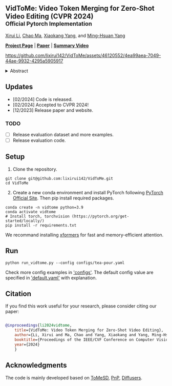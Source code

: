 ## VidToMe: Video Token Merging for Zero-Shot Video Editing (CVPR 2024)<br><sub>Official Pytorch Implementation</sub>

[Xirui Li](https://github.com/lixirui142), [Chao Ma](https://vision.sjtu.edu.cn/), [Xiaokang Yang](https://english.seiee.sjtu.edu.cn/english/detail/842_802.htm), and [Ming-Hsuan Yang](https://faculty.ucmerced.edu/mhyang/)<br>

[**Project Page**](https://vidtome-diffusion.github.io/) | [**Paper**](https://arxiv.org/abs/2312.10656) | [**Summary Video**](https://youtu.be/cZPtwcRepNY)

https://github.com/lixirui142/VidToMe/assets/46120552/4ea99aea-7049-44ae-9932-4295a5905917

<details><summary> Abstract </summary>

> *Diffusion models have made significant advances in generating high-quality images, but their application to video generation has remained challenging due to the complexity of temporal motion. Zero-shot video editing offers a solution by utilizing pre-trained image diffusion models to translate source videos into new ones. Nevertheless, existing methods struggle to maintain strict temporal consistency and efficient memory consumption. In this work, we propose a novel approach to enhance temporal consistency in generated videos by merging self-attention tokens across frames. By aligning and compressing temporally redundant tokens across frames, our method improves temporal coherence and reduces memory consumption in self-attention computations. The merging strategy matches and aligns tokens according to the temporal correspondence between frames, facilitating natural temporal consistency in generated video frames. To manage the complexity of video processing, we divide videos into chunks and develop intra-chunk local token merging and inter-chunk global token merging, ensuring both short-term video continuity and long-term content consistency. Our video editing approach seamlessly extends the advancements in image editing to video editing, rendering favorable results in temporal consistency over state-of-the-art methods.*
</details>

## Updates
- [02/2024] Code is released.
- [02/2024] Accepted to CVPR 2024!
- [12/2023] Release paper and website.

### TODO
- [ ] Release evaluation dataset and more examples.
- [ ] Release evaluation code.

## Setup

1. Clone the repository. 

```shell
git clone git@github.com:lixirui142/VidToMe.git
cd VidToMe
```

2. Create a new conda environment and install PyTorch following [PyTorch Official Site](https://pytorch.org/get-started/locally/). Then pip install required packages.

```shell
conda create -n vidtome python=3.9
conda activate vidtome
# Install torch, torchvision (https://pytorch.org/get-started/locally/)
pip install -r requirements.txt
```

We recommand installing [xformers](https://github.com/facebookresearch/xformers) for fast and memory-efficient attention.

## Run

```shell
python run_vidtome.py --config configs/tea-pour.yaml
```

Check more config examples in ['configs'](configs). The default config value are specified in ['default.yaml'](configs/default.yaml) with explanation.

## Citation

If you find this work useful for your research, please consider citing our paper:

```bibtex

@inproceedings{li2024vidtome,
    title={VidToMe: Video Token Merging for Zero-Shot Video Editing},
    author={Li, Xirui and Ma, Chao and Yang, Xiaokang and Yang, Ming-Hsuan},
    booktitle={Proceedings of the IEEE/CVF Conference on Computer Vision and Pattern Recognition},
    year={2024}
    }

```

## Acknowledgments

The code is mainly developed based on [ToMeSD](https://github.com/dbolya/tomesd), [PnP](https://github.com/MichalGeyer/plug-and-play), [Diffusers](https://github.com/huggingface/diffusers).
